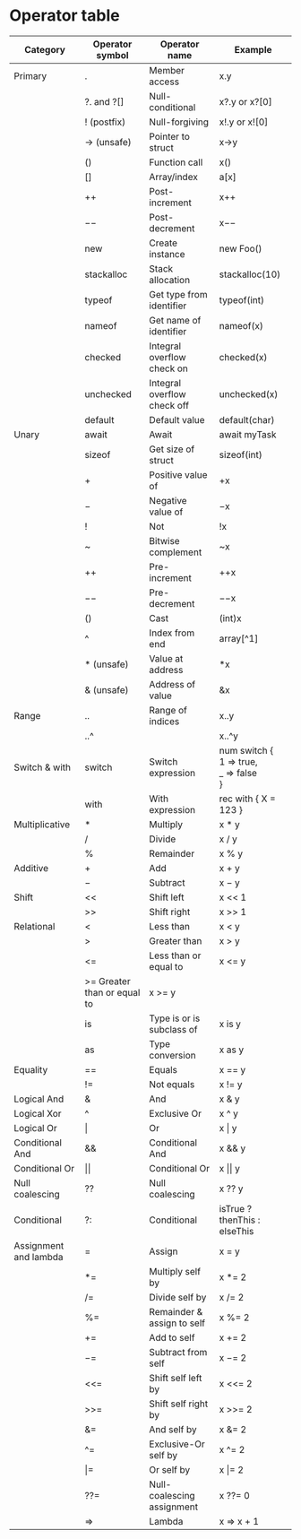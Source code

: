 # Operator table

|Category|Operator symbol|Operator name|Example
|--|--|--|--
|Primary|.|Member access|x.y
||?. and ?[]|Null-conditional|x?.y or x?[0] 
||! (postfix)|Null-forgiving|x!.y or x![0]
||-> (unsafe)|Pointer to struct|x->y 
||()|Function call|x() 
||[]|Array/index|a[x]
||++|Post-increment|x++
||−−|Post-decrement|x−− 
||new|Create instance|new Foo() 
||stackalloc|Stack allocation|stackalloc(10) 
||typeof|Get type from identifier|typeof(int) 
||nameof|Get name of identifier|nameof(x) 
||checked|Integral overflow check on|checked(x) 
||unchecked|Integral overflow check off|unchecked(x) 
||default|Default value|default(char) 
|Unary|await|Await|await myTask
||sizeof|Get size of struct|sizeof(int) 
||+|Positive value of|+x 
||−|Negative value of|−x 
||!|Not|!x 
||~|Bitwise complement|~x 
||++|Pre-increment|++x 
||−−|Pre-decrement|−−x 
||()|Cast|(int)x 
||^|Index from end|array[^1]
||* (unsafe)|Value at address|*x 
||& (unsafe)|Address of value|&x 
|Range|..|Range of indices|x..y
||..^||x..^y
Switch & with|switch|Switch expression|num switch {<br>  1 => true,<br>  _ => false<br>}
||with|With expression|rec with { X = 123 }
|Multiplicative|*|Multiply|x * y 
||/|Divide|x / y 
||%|Remainder|x % y 
|Additive|+|Add|x + y 
||−|Subtract|x − y 
|Shift|<<|Shift left|x << 1 
||>>|Shift right|x >> 1 
|Relational|<|Less than|x < y 
||>|Greater than|x > y 
||<=|Less than or equal to|x <= y 
||>= Greater than or equal to|x >= y 
||is|Type is or is subclass of|x is y 
||as|Type conversion|x as y 
|Equality|==|Equals|x == y 
||!=|Not equals|x != y 
|Logical And|&|And|x & y 
|Logical Xor|^|Exclusive Or|x ^ y 
|Logical Or|\||Or|x \| y 
|Conditional And|&&|Conditional And|x && y
|Conditional Or|\|\||Conditional Or|x \|\| y 
|Null coalescing|??|Null coalescing|x ?? y
|Conditional|?:|Conditional|isTrue ? thenThis : elseThis
|Assignment and lambda|=|Assign|x = y
||*=|Multiply self by|x *= 2
||/=|Divide self by|x /= 2
||%=|Remainder & assign to self|x %= 2 
||+=|Add to self|x += 2
||−=|Subtract from self|x −= 2
||<<=|Shift self left by|x <<= 2
||>>=|Shift self right by|x >>= 2
||&=|And self by|x &= 2
||^=|Exclusive-Or self by|x ^= 2
||\|=|Or self by|x \|= 2
||??=|Null-coalescing assignment|x ??= 0 
||=>|Lambda|x => x + 1 